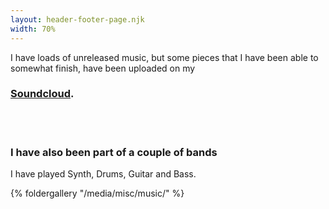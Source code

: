 ```yaml
---
layout: header-footer-page.njk
width: 70%
---
```


I have loads of unreleased music, but some pieces that I have been able to somewhat finish, have been uploaded on my 
### [**Soundcloud**](https://soundcloud.com/martinreinok).

<br><br>

### I have also been part of a couple of bands
I have played Synth, Drums, Guitar and Bass.

{% foldergallery "/media/misc/music/" %}
